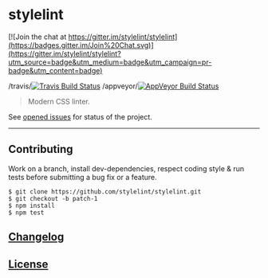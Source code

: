 # stylelint

[![Join the chat at https://gitter.im/stylelint/stylelint](https://badges.gitter.im/Join%20Chat.svg)](https://gitter.im/stylelint/stylelint?utm_source=badge&utm_medium=badge&utm_campaign=pr-badge&utm_content=badge)

/travis/[![Travis Build Status](https://img.shields.io/travis/stylelint/stylelint.svg)](https://travis-ci.org/stylelint/stylelint)
/appveyor/[![AppVeyor Build Status](https://img.shields.io/appveyor/ci/stylelint/stylelint.svg)](https://travis-ci.org/stylelint/stylelint)

> Modern CSS linter.

See [opened issues](https://github.com/stylelint/stylelint/issues) for status of the project.

---

## Contributing

Work on a branch, install dev-dependencies, respect coding style & run tests before submitting a bug fix or a feature.

```console
$ git clone https://github.com/stylelint/stylelint.git
$ git checkout -b patch-1
$ npm install
$ npm test
```

## [Changelog](CHANGELOG.md)

## [License](LICENSE)
